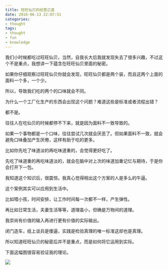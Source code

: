 ```yaml
---
title: 旺旺仙贝的经营之道
date: 2018-06-13 22:07:51
categories:
- thought
tags:
- thought
- fun
- knowledge
---
```

我们小时候都吃过旺旺仙贝，当然，自我长大后我就发现失去了很多兴趣，不过这个不是重点，我想讲一下蕴含在旺旺仙贝里面的秘密。

<!-- more -->

如果你仔细观察过旺旺仙贝你就会发现，旺旺仙贝都是两个装，而且这两个上面的面料一个多，一个少。

所以，导致我们吃的两个的口味就会不同。

为什么一个工厂化生产的东西会出现这个问题？难道这些是标准或者流程出错？

都不是。

往往人在吃仙贝的时候都停不下来，就是因为面料不一致导致的。

如果一个事物都是一个口味，往往尝试几次就会厌恶了。但如果面料不一致，就会避免口味叠加产生厌倦，这样有助于吃的更多。

比如你先吃了味道淡的再吃味道重的，会觉得更好吃了。

先吃了味道重的再吃味道淡的，就会在脑中对上次的味道加重记忆与期待，于是你会打开下一包。

我知道这个知识后，很震惊。我真心觉得相出这个方案的人是多么的牛逼。

这个案例其实可以应用到生活中。

比如喂小孩，时间安排，让工作时间每一次都不一样，产生弹性。

再比如日常生活，夫妻生活等等，道理虽小，但确是万物间的道理。

我崇尚有价值的输入再进行更有价值的实际输出。

闭门造车，纸上谈兵是傻逼，实践是检验真理的唯一标准这却也是真理。

所以知道旺旺仙贝的秘密后并不是重点，而是如何将它运用到实际。

下面这幅图很容易验证我的理论。

![](/images/thought/0.jpg)
